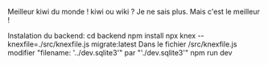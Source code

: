 Meilleur kiwi du monde ! kiwi ou wiki ? Je ne sais plus. Mais c'est le meilleur ! 

Instalation du backend:
cd backend
npm install
npx knex --knexfile=./src/knexfile.js  migrate:latest
Dans le fichier /src/knexfile.js modifier "filename: '../dev.sqlite3'" par "'./dev.sqlite3'"
npm run dev

